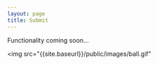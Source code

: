 ```yaml
---
layout: page
title: Submit
---
```


Functionality coming soon...

<img src="{{site.baseurl}}/public/images/ball.gif"</img>
